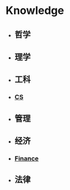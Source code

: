# Knowledge
* ## 哲学
* ## 理学
* ## 工科
* ### [CS](https://roy2313.github.io/cs/)
* ## 管理
* ## 经济
* ### [Finance](https://roy2313.github.io/finance/)
* ## 法律
